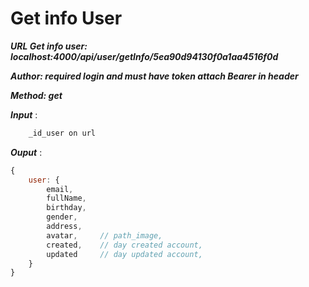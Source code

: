 # Get info User
***URL Get info user: localhost:4000/api/user/getInfo/5ea90d94130f0a1aa4516f0d***

***Author: required login and must have token attach Bearer in header***

***Method: get***

***Input*** :

```js
    _id_user on url
```

***Ouput*** :

```js
{
    user: {
        email,
        fullName,
        birthday,
        gender,
        address,
        avatar,     // path_image,
        created,    // day created account,
        updated     // day updated account,
    }
}
```
